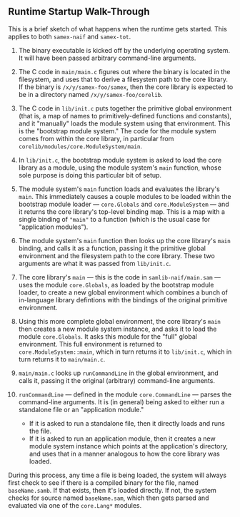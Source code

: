 Runtime Startup Walk-Through
----------------------------

This is a brief sketch of what happens when the runtime gets started. This
applies to both `samex-naif` and `samex-tot`.

1.  The binary executable is kicked off by the underlying operating system.
    It will have been passed arbitrary command-line arguments.

2.  The C code in `main/main.c` figures out where the binary is located
    in the filesystem, and uses that to derive a filesystem path to the
    core library. If the binary is `/x/y/samex-foo/samex`, then the core
    library is expected to be in a directory named `/x/y/samex-foo/corelib`.

3.  The C code in `lib/init.c` puts together the primitive global environment
    (that is, a map of names to primitively-defined functions and constants),
    and it "manually" loads the module system using that environment. This is
    the "bootstrap module system." The code for the module system comes from
    within the core library, in particular from
    `corelib/modules/core.ModuleSystem/main`.

4.  In `lib/init.c`, the bootstrap module system is asked to load the core
    library as a module, using the module system's `main` function, whose
    sole purpose is doing this particular bit of setup.

5.  The module system's `main` function loads and evaluates the library's
    `main`. This immediately causes a couple modules to be loaded within the
    bootstrap module loader &mdash; `core.Globals` and `core.ModuleSystem`
    &mdash; and it returns the core library's top-level binding map. This is
    a map with a single binding of `"main"` to a function (which is the usual
    case for "application modules").

6.  The module system's `main` function then looks up the core library's
    `main` binding, and calls it as a function, passing it the primitive
    global environment and the filesystem path to the core library. These
    two arguments are what it was passed from `lib/init.c`.

7.  The core library's `main` &mdash; this is the code in
    `samlib-naif/main.sam` &mdash; uses the module `core.Globals`, as loaded
    by the bootstrap module loader, to create a new global environment which
    combines a bunch of in-language library defintions with the bindings of
    the original primitive environment.

8.  Using this more complete global environment, the core library's `main`
    then creates a new module system instance, and asks it to load the module
    `core.Globals`. It asks this module for the "full" global environment.
    This full environment is returned to `core.ModuleSystem::main`, which in
    turn returns it to `lib/init.c`, which in turn returns it to `main/main.c`.

9.  `main/main.c` looks up `runCommandLine` in the global environment, and
    calls it, passing it the original (arbitrary) command-line arguments.

10. `runCommandLine` &mdash; defined in the module `core.CommandLine` &mdash;
    parses the command-line arguments. It is (in general) being asked to
    either run a standalone file or an "application module."

    * If it is asked to run a standalone file, then it directly loads and
      runs the file.
    * If it is asked to run an application module, then it creates a new
      module system instance which points at the application's directory,
      and uses that in a manner analogous to how the core library was loaded.

During this process, any time a file is being loaded, the system will
always first check to see if there is a compiled binary for the file,
named `baseName.samb`. If that exists, then it's loaded directly. If not,
the system checks for source named `baseName.sam`, which then gets parsed
and evaluated via one of the `core.Lang*` modules.
